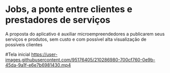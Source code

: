 # Jobs, a ponte entre clientes e prestadores de serviços
A proposta do aplicativo é auxiliar microempreendedores a publicarem seus serviços e produtos, sem custo e com possível
alta visualização de possíveis clientes

#Tela inicial
https://user-images.githubusercontent.com/95176405/210286980-700cf760-0e9b-45da-9a1f-e6e7b6981430.mp4

